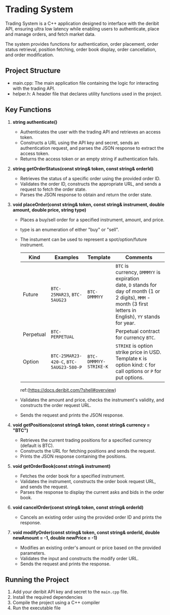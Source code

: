# Trading System
Trading System is a C++ application designed to interface with the deribit API, ensuring ultra low latency while enabling users to authenticate, place and manage orders, and fetch market data. 

The system provides functions for authentication, order placement, order status retrieval, position fetching, order book display, order cancellation, and order modification. 

## Project Structure
- main.cpp: The main application file containing the logic for interacting with the trading API.
- helper.h: A header file that declares utility functions used in the project.

## Key Functions
1. **string authenticate()**
    - Authenticates the user with the trading API and retrieves an access token.
    - Constructs a URL using the API key and secret, sends an authentication request, and parses the JSON response to extract the access token.
    - Returns the access token or an empty string if authentication fails.
2. **string getOrderStatus(const string& token, const string& orderId)**
    - Retrieves the status of a specific order using the provided order ID.
    - Validates the order ID, constructs the appropriate URL, and sends a request to fetch the order state.
    - Parses the JSON response to obtain and return the order state.
3. **void placeOrder(const string& token, const string& instrument, double amount, double price, string type)**
    - Places a buy/sell order for a specified instrument, amount, and price.
    - type is an enumeration of either "buy" or "sell".
    - The instument can be used to represent a spot/option/future instrument.
    
        | Kind | Examples | Template | Comments |
        | --- | --- | --- | --- |
        | Future | `BTC-25MAR23`, `BTC-5AUG23` | `BTC-DMMMYY` | `BTC` is currency, `DMMMYY` is expiration date, `D` stands for day of month (1 or 2         digits), `MMM` - month (3 first letters in English), `YY` stands for year. |
        | Perpetual | `BTC-PERPETUAL` |  | Perpetual contract for currency `BTC`. |
        | Option | `BTC-25MAR23-420-C`, `BTC-5AUG23-580-P` | `BTC-DMMMYY-STRIKE-K` | `STRIKE` is option strike price in USD. Template `K` is option         kind: `C` for call options or `P` for put options.

        ref:(https://docs.deribit.com/?shell#overview)
    
    - Validates the amount and price, checks the instrument's validity, and constructs the order request URL.
    - Sends the request and prints the JSON response.

4. **void getPositions(const string& token, const string& currency = "BTC")**
    - Retrieves the current trading positions for a specified currency (default is BTC).
    - Constructs the URL for fetching positions and sends the request.
    - Prints the JSON response containing the positions.
5. **void getOrderBook(const string& instrument)**
    - Fetches the order book for a specified instrument.
    - Validates the instrument, constructs the order book request URL, and sends the request.
    - Parses the response to display the current asks and bids in the order book.
6. **void cancelOrder(const string& token, const string& orderId)**
    - Cancels an existing order using the provided order ID and prints the response.
7. **void modifyOrder(const string& token, const string& orderId, double newAmount = -1, double newPrice = -1)**
    - Modifies an existing order's amount or price based on the provided parameters.
    - Validates the input and constructs the modify order URL.
    - Sends the request and prints the response.

## Running the Project
1. Add your deribit API key and secret to the `main.cpp` file.
2. Install the required dependencies
3. Compile the project using a C++ compiler
4. Run the executable file
